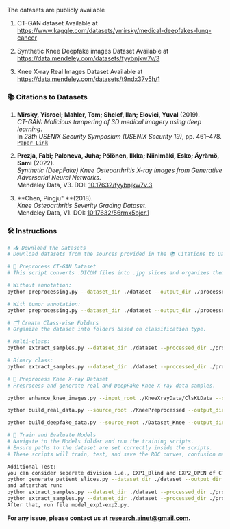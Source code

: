 The datasets are publicly available

1. CT-GAN dataset Available at https://www.kaggle.com/datasets/ymirsky/medical-deepfakes-lung-cancer

2. Synthetic Knee Deepfake images Dataset Available at https://data.mendeley.com/datasets/fyybnjkw7v/3
   
3. Knee X-ray Real Images Dataset Available at https://data.mendeley.com/datasets/t9ndx37v5h/1 

### 📚 **Citations to Datasets**

1. **Mirsky, Yisroel; Mahler, Tom; Shelef, Ilan; Elovici, Yuval** (2019).  
   *CT-GAN: Malicious tampering of 3D medical imagery using deep learning*.  
   In *28th USENIX Security Symposium (USENIX Security 19)*, pp. 461–478.  
   [`Paper Link`](https://www.usenix.org/conference/usenixsecurity19/presentation/mirsky)

2. **Prezja, Fabi; Paloneva, Juha; Pölönen, Ilkka; Niinimäki, Esko; Äyrämö, Sami** (2022).  
   *Synthetic (DeepFake) Knee Osteoarthritis X-ray Images from Generative Adversarial Neural Networks*.  
   Mendeley Data, V3. DOI: [10.17632/fyybnjkw7v.3](https://doi.org/10.17632/fyybnjkw7v.3)

3. **Chen, Pingju" **(2018).  
   *Knee Osteoarthritis Severity Grading Dataset*.  
   Mendeley Data, V1. DOI: [10.17632/56rmx5bjcr.1](https://data.mendeley.com/datasets/56rmx5bjcr/1)


### 🛠️ **Instructions**

```bash
# 📥 Download the Datasets
# Download datasets from the sources provided in the 📚 Citations to Datasets section.

# 🧪 Preprocess CT-GAN Dataset
# This script converts .DICOM files into .jpg slices and organizes them.

# Without annotation:
python preprocessing.py --dataset_dir ./dataset --output_dir ./processed_output

# With tumor annotation:
python preprocessing.py --dataset_dir ./dataset --output_dir ./processed_output --annotate

# 🗂️ Create Class-wise Folders
# Organize the dataset into folders based on classification type.

# Multi-class:
python extract_samples.py --dataset_dir ./dataset --processed_dir ./processed_output --output_dir ./DatasetLungs --class_mode multi --offset_start -10 --offset_end 10

# Binary class:
python extract_samples.py --dataset_dir ./dataset --processed_dir ./processed_output --output_dir ./DatasetLungs --class_mode binary --offset_start -10 --offset_end 10

# 🦵 Preprocess Knee X-ray Dataset
# Preprocess and generate real and DeepFake Knee X-ray data samples.

python enhance_knee_images.py --input_root ./KneeXrayData/ClsKLData --output_root ./KneePreprocessed

python build_real_data.py --source_root ./KneePreprocessed --output_dir ./KneePreprocessed/real --num_images 2500

python build_deepfake_data.py --source_root ./Dataset_Knee --output_dir ./KneeMedDataset/deepfake --num_images 3000

# 🧠 Train and Evaluate Models
# Navigate to the Models folder and run the training scripts.
# Ensure paths to the dataset are set correctly inside the scripts.
# These scripts will train, test, and save the ROC curves, confusion matrix, and training curves.

Additional Test:
you can consider seperate division i.e., EXP1_Blind and EXP2_OPEN of CT-GAN dataset as train and test sets:
python generate_patient_slices.py --dataset_dir ./dataset --output_dir ./preprocessed_output1
and afterthat run:
python extract_samples.py --dataset_dir ./dataset --processed_dir ./processed_output1/exp1_preprocessed --output_dir ./DatasetLungs/Train/ --class_mode binary --offset_start -10 --offset_end 10
python extract_samples.py --dataset_dir ./dataset --processed_dir ./processed_output1/exp2_preprocessed --output_dir ./DatasetLungs/Test/ --class_mode binary --offset_start -10 --offset_end 10
After that, run file model_exp1-exp2.py.

```



   
 
   
**For any issue, please contact us at research.ainet@gmail.com.**




